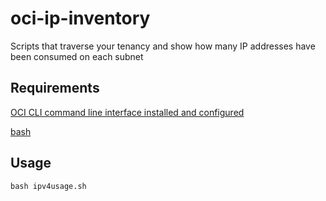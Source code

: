 # oci-ip-inventory
Scripts that traverse your tenancy and show how many IP addresses have been consumed on each subnet

## Requirements

[OCI CLI command line interface installed and configured](https://docs.oracle.com/en-us/iaas/Content/API/SDKDocs/cliinstall.htm#Quickstart)

[bash](https://www.gnu.org/software/bash/)

## Usage

```
bash ipv4usage.sh
```
